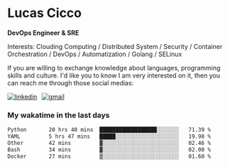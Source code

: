 # Lucas Cicco

**DevOps Engineer & SRE**

Interests: Clouding Computing / Distributed System / Security / Container Orchestration / DevOps / Automatization / Golang / SELinux

If you are willing to exchange knowledge about languages, programming skills and culture. I'd like you to know I am very interested on it, then you can reach me through those social medias:

<div style="display: flex; align-items: center; gap: 10px;">
  <a href="https://www.linkedin.com/in/lucas-vitor-de-cicco" target="_blank">
    <img
      src="https://img.shields.io/badge/-LinkedIn-%230077B5?style=for-the-badge&logo=linkedin&logoColor=white"
      alt="linkedin"
      target="_blank" 
    />
  </a>
  <a href="mailto:lucasvitorx1@gmail.com">
      <img
        src="https://img.shields.io/badge/-Gmail-%23333?style=for-the-badge&logo=gmail&logoColor=white"
        alt="gmail"
        target="_blank"
      />
  </a>
</div>

### My wakatime in the last days

<!--START_SECTION:waka-->

```txt
Python       20 hrs 40 mins  ██████████████████░░░░░░░   71.39 %
YAML         5 hrs 47 mins   █████░░░░░░░░░░░░░░░░░░░░   19.98 %
Other        42 mins         ▓░░░░░░░░░░░░░░░░░░░░░░░░   02.46 %
Bash         34 mins         ▓░░░░░░░░░░░░░░░░░░░░░░░░   02.00 %
Docker       27 mins         ▒░░░░░░░░░░░░░░░░░░░░░░░░   01.60 %
```

<!--END_SECTION:waka-->
